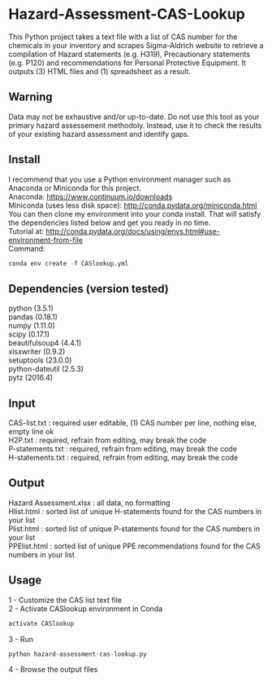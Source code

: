 # Hazard-Assessment-CAS-Lookup
This Python project takes a text file with a list of CAS number for the chemicals in your inventory and scrapes Sigma-Aldrich website to retrieve a compilation of Hazard statements (e.g. H319), Precautionary statements (e.g. P120) and recommendations for Personal Protective Equipment. It outputs (3) HTML files and (1) spreadsheet as a result.

## Warning
Data may not be exhaustive and/or up-to-date. Do not use this tool as your primary hazard assessement methodoly. Instead, use it to check the results of your existing hazard assessment and identify gaps.

## Install
I recommend that you use a Python environment manager such as Anaconda or Miniconda for this project.  
Anaconda: https://www.continuum.io/downloads  
Miniconda (uses less disk space): http://conda.pydata.org/miniconda.html  
You can then clone my environment into your conda install. That will satisfy the dependencies listed below and get you ready in no time.  
Tutorial at: http://conda.pydata.org/docs/using/envs.html#use-environment-from-file  
Command:
```python
conda env create -f CASlookup.yml
```

## Dependencies (version tested)
python (3.5.1)  
pandas (0.18.1)  
numpy (1.11.0)  
scipy (0.17.1)  
beautifulsoup4 (4.4.1)  
xlsxwriter (0.9.2)  
setuptools (23.0.0)  
python-dateutil (2.5.3)  
pytz (2016.4)  

## Input
CAS-list.txt : required user editable, (1) CAS number per line, nothing else, empty line ok  
H2P.txt : required, refrain from editing, may break the code  
P-statements.txt : required, refrain from editing, may break the code  
H-statements.txt : required, refrain from editing, may break the code  

## Output
Hazard Assessment.xlsx : all data, no formatting  
Hlist.html : sorted list of unique H-statements found for the CAS numbers in your list  
Plist.html : sorted list of unique P-statements found for the CAS numbers in your list  
PPElist.html : sorted list of unique PPE recommendations found for the CAS numbers in your list  

## Usage
1 - Customize the CAS list text file  
2 - Activate CASlookup environment in Conda
```python
activate CASlookup  
```
3 - Run
```python
python hazard-assessment-cas-lookup.py
```
4 - Browse the output files  
